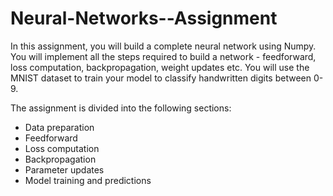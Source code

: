 # Neural-Networks--Assignment

In this assignment, you will build a complete neural network using Numpy. You will implement all the steps required to build a network - feedforward, loss computation, backpropagation, weight updates etc.
You will use the MNIST dataset to train your model to classify handwritten digits between 0-9.

 

The assignment is divided into the following sections:
- Data preparation
- Feedforward
- Loss computation
- Backpropagation
- Parameter updates
- Model training and predictions
